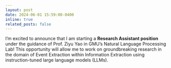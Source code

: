 ```yaml
---
layout: post
date: 2024-06-01 15:59:00-0400
inline: true
related_posts: false
---
```


I’m excited to announce that I am starting a **Research Assistant position** under the guidance of Prof. Ziyu Yao in GMU’s Natural Language Processing Lab! This opportunity will allow me to work on groundbreaking research in the domain of Event Extraction within Information Extraction using instruction-tuned large language models (LLMs).  

